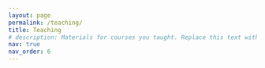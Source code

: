 ```yaml
---
layout: page
permalink: /teaching/
title: Teaching
# description: Materials for courses you taught. Replace this text with your description.
nav: true
nav_order: 6
---
```

